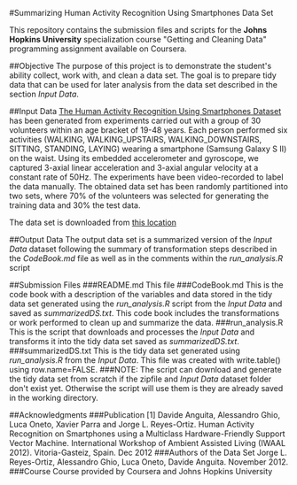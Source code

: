 #Summarizing Human Activity Recognition Using Smartphones Data Set

This repository contains the submission files and scripts for the **Johns Hopkins University** specialization course "Getting and Cleaning Data" programming assignment available on Coursera.

##Objective
The purpose of this project is to demonstrate the student's ability collect, work with, and clean a data set. The goal is to prepare tidy data that can be used for later analysis from the data set described in the section *Input Data*.


##Input Data
[The Human Activity Recognition Using Smartphones Dataset](http://archive.ics.uci.edu/ml/datasets/Human+Activity+Recognition+Using+Smartphones) has been generated from experiments carried out with a group of 30 volunteers within an age bracket of 19-48 years. Each person performed six activities (WALKING, WALKING_UPSTAIRS, WALKING_DOWNSTAIRS, SITTING, STANDING, LAYING) wearing a smartphone (Samsung Galaxy S II) on the waist. Using its embedded accelerometer and gyroscope, we captured 3-axial linear acceleration and 3-axial angular velocity at a constant rate of 50Hz. The experiments have been video-recorded to label the data manually. The obtained data set has been randomly partitioned into two sets, where 70% of the volunteers was selected for generating the training data and 30% the test data.

The data set is downloaded from [this location](https://d396qusza40orc.cloudfront.net/getdata%2Fprojectfiles%2FUCI%20HAR%20Dataset.zip)

##Output Data
The output data set is a summarized version of the *Input Data* dataset following the summary of transformation steps described in the *CodeBook.md* file as well as in the comments within the *run_analysis.R* script

##Submission Files
###README.md
This file
###CodeBook.md
This is the code book with a description of the variables and data stored in the tidy data set generated using the *run_analysis.R* script from the *Input Data* and saved as *summarizedDS.txt*.  This code book includes the transformations or work performed to clean up and summarize the data.
###run_analysis.R
This is the script that downloads and processes the *Input Data* and transforms it into the tidy data set saved as *summarizedDS.txt*.
###summarizedDS.txt
This is the tidy data set generated using *run_analysis.R* from the *Input Data*.  This file was created with write.table() using row.name=FALSE.
###NOTE: The script can download and generate the tidy data set from scratch if the zipfile and *Input Data* dataset folder don't exist yet.  Otherwise the script will use them is they are already saved in the working directory.

##Acknowledgments
###Publication
[1] Davide Anguita, Alessandro Ghio, Luca Oneto, Xavier Parra and Jorge L. Reyes-Ortiz. Human Activity Recognition on Smartphones using a Multiclass Hardware-Friendly Support Vector Machine. International Workshop of Ambient Assisted Living (IWAAL 2012). Vitoria-Gasteiz, Spain. Dec 2012
###Authors of the Data Set
Jorge L. Reyes-Ortiz, Alessandro Ghio, Luca Oneto, Davide Anguita. November 2012.
###Course
Course provided by Coursera and Johns Hopkins University
